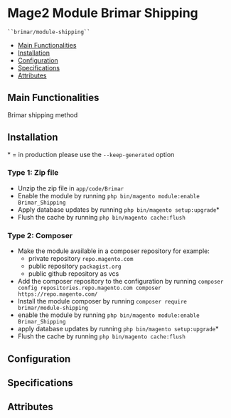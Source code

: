 # Mage2 Module Brimar Shipping

    ``brimar/module-shipping``

 - [Main Functionalities](#markdown-header-main-functionalities)
 - [Installation](#markdown-header-installation)
 - [Configuration](#markdown-header-configuration)
 - [Specifications](#markdown-header-specifications)
 - [Attributes](#markdown-header-attributes)


## Main Functionalities
Brimar shipping method 

## Installation
\* = in production please use the `--keep-generated` option

### Type 1: Zip file

 - Unzip the zip file in `app/code/Brimar`
 - Enable the module by running `php bin/magento module:enable Brimar_Shipping`
 - Apply database updates by running `php bin/magento setup:upgrade`\*
 - Flush the cache by running `php bin/magento cache:flush`

### Type 2: Composer

 - Make the module available in a composer repository for example:
    - private repository `repo.magento.com`
    - public repository `packagist.org`
    - public github repository as vcs
 - Add the composer repository to the configuration by running `composer config repositories.repo.magento.com composer https://repo.magento.com/`
 - Install the module composer by running `composer require brimar/module-shipping`
 - enable the module by running `php bin/magento module:enable Brimar_Shipping`
 - apply database updates by running `php bin/magento setup:upgrade`\*
 - Flush the cache by running `php bin/magento cache:flush`


## Configuration




## Specifications




## Attributes




